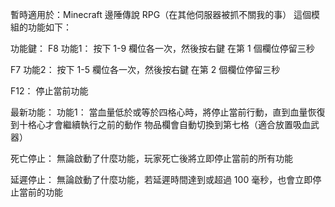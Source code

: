 暫時適用於：Minecraft 邊陲傳說 RPG（在其他伺服器被抓不關我的事）
這個模組的功能如下：

功能鍵：
   F8 功能1：
      按下 1-9 欄位各一次，然後按右鍵
      在第 1 個欄位停留三秒
      
   F7 功能2：
      按下 1-5 欄位各一次，然後按右鍵
      在第 2 個欄位停留三秒
      
   F12：
      停止當前功能
      
最新功能：
   功能1：
      當血量低於或等於四格心時，將停止當前行動，直到血量恢復到十格心才會繼續執行之前的動作
      物品欄會自動切換到第七格（適合放置吸血武器）
      
   死亡停止：
      無論啟動了什麼功能，玩家死亡後將立即停止當前的所有功能
      
   延遲停止：
      無論啟動了什麼功能，若延遲時間達到或超過 100 毫秒，也會立即停止當前的功能
